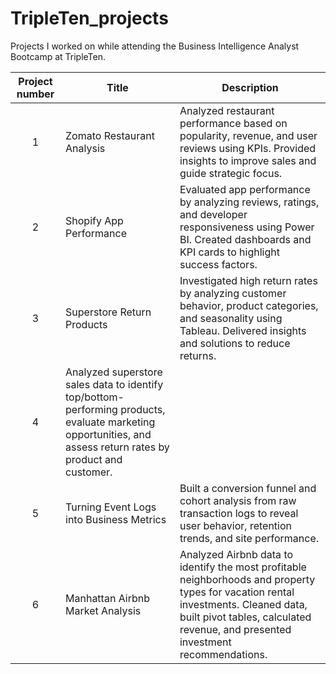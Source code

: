 # TripleTen_projects
Projects I worked on while attending the Business Intelligence Analyst Bootcamp at TripleTen.

| Project number | Title | Description |
| :-----------: | ----------- |----------- |
| 1 | Zomato Restaurant Analysis | Analyzed restaurant performance based on popularity, revenue, and user reviews using KPIs. Provided insights to improve sales and guide strategic focus. |
| 2 | Shopify App Performance | Evaluated app performance by analyzing reviews, ratings, and developer responsiveness using Power BI. Created dashboards and KPI cards to highlight success factors. |
| 3 | Superstore Return Products | Investigated high return rates by analyzing customer behavior, product categories, and seasonality using Tableau. Delivered insights and solutions to reduce returns. |
| 4 | Analyzed superstore sales data to identify top/bottom-performing products, evaluate marketing opportunities, and assess return rates by product and customer. |
| 5 | Turning Event Logs into Business Metrics | Built a conversion funnel and cohort analysis from raw transaction logs to reveal user behavior, retention trends, and site performance. |
| 6 | Manhattan Airbnb Market Analysis | Analyzed Airbnb data to identify the most profitable neighborhoods and property types for vacation rental investments. Cleaned data, built pivot tables, calculated revenue, and presented investment recommendations. |
